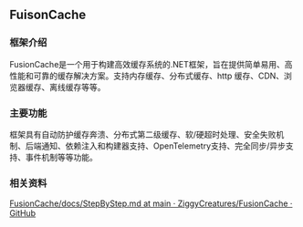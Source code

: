 ## FuisonCache

### 框架介绍

FusionCache是一个用于构建高效缓存系统的.NET框架，旨在提供简单易用、高性能和可靠的缓存解决方案。支持内存缓存、分布式缓存、http 缓存、CDN、浏览器缓存、离线缓存等等。

### 主要功能

框架具有自动防护缓存奔溃、分布式第二级缓存、软/硬超时处理、安全失败机制、后端通知、依赖注入和构建器支持、OpenTelemetry支持、完全同步/异步支持、事件机制等等功能。

### 相关资料

[FusionCache/docs/StepByStep.md at main · ZiggyCreatures/FusionCache · GitHub](https://github.com/ZiggyCreatures/FusionCache/blob/main/docs/StepByStep.md)